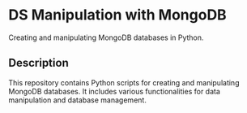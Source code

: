 # DS Manipulation with MongoDB

Creating and manipulating MongoDB databases in Python.

## Description

This repository contains Python scripts for creating and manipulating MongoDB databases. It includes various functionalities for data manipulation and database management.
